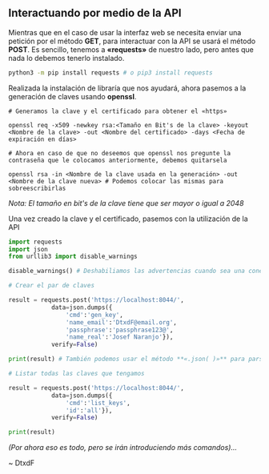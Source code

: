 ## Interactuando por medio de la API

Mientras que en el caso de usar la interfaz web se necesita enviar una petición por el método **GET**, para interactuar con la API se usará el método **POST**. Es sencillo, tenemos a **«requests»** de nuestro lado, pero antes que nada lo debemos tenerlo instalado.

```bash
python3 -m pip install requests # o pip3 install requests
```

Realizada la instalación de libraría que nos ayudará, ahora pasemos a la generación de claves usando **openssl**.

```
# Generamos la clave y el certificado para obtener el «https»

openssl req -x509 -newkey rsa:<Tamaño en Bit's de la clave> -keyout <Nombre de la clave> -out <Nombre del certificado> -days <Fecha de expiración en días>

# Ahora en caso de que no deseemos que openssl nos pregunte la contraseña que le colocamos anteriormente, debemos quitarsela

openssl rsa -in <Nombre de la clave usada en la generación> -out <Nombre de la clave nueva> # Podemos colocar las mismas para sobreescribirlas
```

*Nota: El tamaño en bit's de la clave tiene que ser mayor o igual a 2048*

Una vez creado la clave y el certificado, pasemos con la utilización de la API

```python
import requests
import json
from urllib3 import disable_warnings

disable_warnings() # Deshabiliamos las advertencias cuando sea una conexión con un certificado inválido.

# Crear el par de claves

result = requests.post('https://localhost:8044/',
			data=json.dumps({
				'cmd':'gen_key',
				'name_email':'DtxdF@email.org',
				'passphrase':'passphrase123@',
				'name_real':'Josef Naranjo'}),
			verify=False)

print(result) # También podemos usar el método **«.json( )»** para parsear la respuesta.

# Listar todas las claves que tengamos

result = requests.post('https://localhost:8044/',
			data=json.dumps({
				'cmd':'list_keys',
				'id':'all'}),
			verify=False)

print(result)

```

*(Por ahora eso es todo, pero se irán introduciendo más comandos)...*

\~ DtxdF
